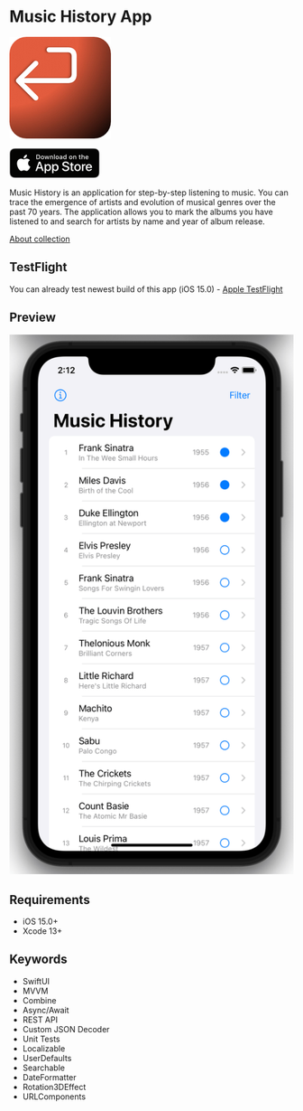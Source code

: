 # Music History App

[![roundedIcon](https://github.com/GromovHub/MusicHistory/blob/main/Assets/roundedIcon180.png)](https://github.com/GromovHub/MusicHistory/)

[![AppStoreIcon](https://github.com/GromovHub/MusicHistory/blob/main/Assets/AppStore.png)](https://apps.apple.com/ru/app/music-history-app/id1642058279?l=en)

Music History is an application for step-by-step listening to music. You can trace the emergence of artists and evolution of musical genres over the past 70 years. The application allows you to mark the albums you have listened to and search for artists by name and year of album release.

[About collection](https://en.wikipedia.org/wiki/1001_Albums_You_Must_Hear_Before_You_Die)

## TestFlight

You can already test newest build of this app (iOS 15.0) - [Apple TestFlight](https://testflight.apple.com/join/9kRsZpQu)

## Preview

![preview](https://github.com/GromovHub/MusicHistory/blob/main/Assets/Preview.png)

## Requirements

* iOS 15.0+
* Xcode 13+

## Keywords

* SwiftUI
* MVVM
* Combine
* Async/Await
* REST API
* Custom JSON Decoder
* Unit Tests
* Localizable
* UserDefaults
* Searchable
* DateFormatter
* Rotation3DEffect
* URLComponents
